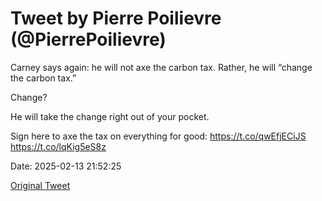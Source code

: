 # Tweet by Pierre Poilievre (@PierrePoilievre)

Carney says again: he will not axe the carbon tax. Rather, he will “change the carbon tax.”

Change? 

He will take the change right out of your pocket.

Sign here to axe the tax on everything for good: https://t.co/qwEfjECiJS https://t.co/lqKig5eS8z

Date: 2025-02-13 21:52:25

[Original Tweet](https://x.com/PierrePoilievre/status/1890157103874207996)
